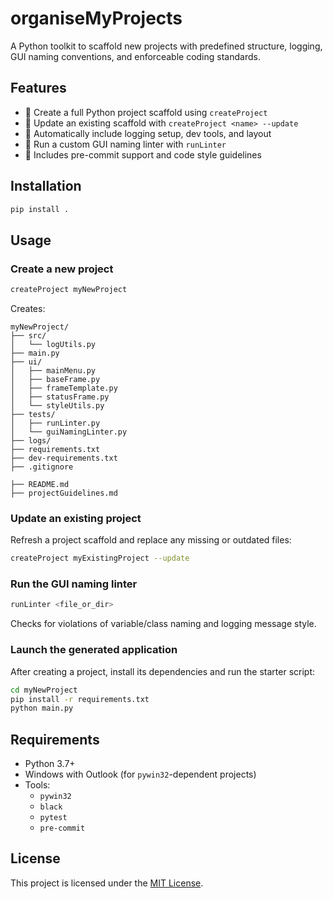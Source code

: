 # organiseMyProjects

A Python toolkit to scaffold new projects with predefined structure, logging, GUI naming conventions, and enforceable coding standards.

## Features

- 📁 Create a full Python project scaffold using `createProject`
- 🔄 Update an existing scaffold with `createProject <name> --update`
- 🧪 Automatically include logging setup, dev tools, and layout
- 🧼 Run a custom GUI naming linter with `runLinter`
- 🧰 Includes pre-commit support and code style guidelines

## Installation

```bash
pip install .
```

## Usage

### Create a new project
```bash
createProject myNewProject
```

Creates:
```
myNewProject/
├── src/
│   └── logUtils.py
├── main.py
├── ui/
│   ├── mainMenu.py
│   ├── baseFrame.py
│   ├── frameTemplate.py
│   ├── statusFrame.py
│   └── styleUtils.py
├── tests/
│   ├── runLinter.py
│   └── guiNamingLinter.py
├── logs/
├── requirements.txt
├── dev-requirements.txt
├── .gitignore

├── README.md
├── projectGuidelines.md
```

### Update an existing project
Refresh a project scaffold and replace any missing or outdated files:
```bash
createProject myExistingProject --update
```

### Run the GUI naming linter
```bash
runLinter <file_or_dir>
```

Checks for violations of variable/class naming and logging message style.

### Launch the generated application
After creating a project, install its dependencies and run the starter script:
```bash
cd myNewProject
pip install -r requirements.txt
python main.py
```

## Requirements

- Python 3.7+
- Windows with Outlook (for `pywin32`-dependent projects)
- Tools:
  - `pywin32`
  - `black`
  - `pytest`
  - `pre-commit`

## License

This project is licensed under the [MIT License](LICENSE).